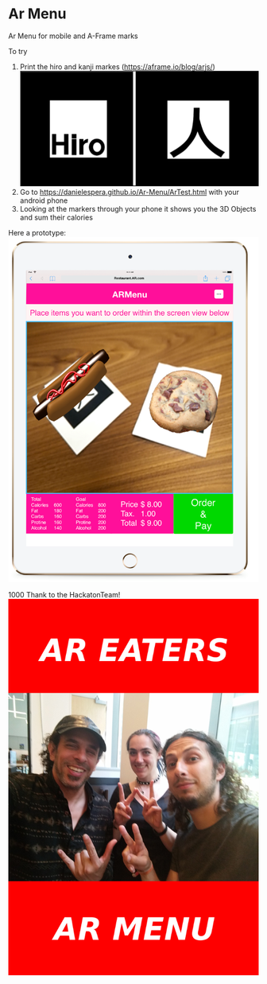 # Ar Menu

Ar Menu for mobile and A-Frame marks

To try

1) Print the hiro and kanji markes (https://aframe.io/blog/arjs/)
![Markers](/Images/Markers.png)
2) Go to https://danielespera.github.io/Ar-Menu/ArTest.html with your android phone
3) Looking at the markers through your phone it shows you the 3D Objects and sum their calories

Here a prototype:
![Prototype](Images/ArMenu.png)

1000 Thank to the HackatonTeam!
![Hackaton Team](Images/ARTeam.jpg)
